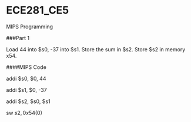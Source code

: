 ECE281_CE5
==========
MIPS Programming

###Part 1

Load 44 into $s0, -37 into $s1. Store the sum in $s2. Store $s2 in  memory x54.

  ####MIPS Code
  
  addi $s0, $0, 44
  
  addi $s1, $0, -37
  
  addi $s2, $s0, $s1
  
  sw $s2, 0x54($0)
